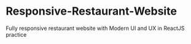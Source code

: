 # Responsive-Restaurant-Website
Fully responsive restaurant website with Modern UI and UX in ReactJS practice
